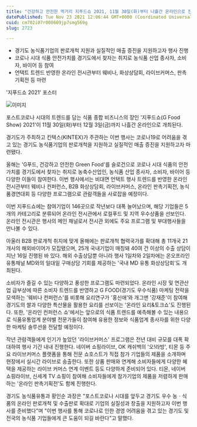 ```yaml
---
title: "건강하고 안전한 먹거리 지푸드쇼 2021, 11월 30일(화)부터 나흘간 온라인으로 진행"
datePublished: Tue Nov 23 2021 12:06:44 GMT+0000 (Coordinated Universal Time)
cuid: cm702i07r000609jp7smg569g
slug: 2723

---
```



- 경기도 농식품기업의 판로개척 지원과 실질적인 매출 증진을 지원하고자 행사 진행
- 코로나 시대 식품 안전가치를 경기도에서 찾자는 취지로 농식품 산업 종사자, 소비자, 바이어 등 참여
- 언택트 트렌드 반영한 온라인 전시관부터 웨비나, 화상상담회, 라이브커머스, 판촉기획전 등 마련

'지푸드쇼 2021' 포스터

![이미지](https://cdn.hashnode.com/res/hashnode/image/upload/v1739253283594/05f263ea-baef-4c2c-bcd1-c3e5c9ff98c3.jpeg)

포스트코로나 시대의 트렌드를 담는 식품 종합 비즈니스의 장인 '지푸드쇼(G Food Show) 2021'이 11월 30일(화)부터 12월 3일(금)까지 나흘간 온라인으로 개최된다.

경기도가 주최하고 킨텍스(KINTEX)가 주관하는 이번 행사는 코로나19로 어려움을 겪고 있는 경기도 농식품기업의 판로개척을 지원하고 실질적인 매출 증진을 지원하고자 마련됐다.

올해는 'G푸드, 건강하고 안전한 Green Food'를 슬로건으로 코로나 시대 식품의 안전가치를 경기도에서 찾자는 취지로 농축수산업인, 농식품 산업 종사자, 소비자, 바이어 등 다양한 이들이 참여한다. 이번 행사에서는 비대면 언택트 행사 트렌드를 반영한 온라인 전시관부터 웨비나 컨퍼런스, B2B 화상상담회, 라이브커머스, 온라인 판촉기획전, 농식품경연대회 등 다양한 프로그램으로 관람객들을 사로잡을 예정이다.

이번 지푸드쇼에는 참여기업이 146곳으로 작년보다 대폭 늘어났으며, 해당 기업들은 5개의 카테고리로 분류되어 온라인 전시관에서 로컬푸드 및 지역 우수상품을 선보인다. 온라인 전시관은 행사의 메인 채널로서 전시관 외에도 주요 프로그램 및 부대행사들을 만나볼 수 있다.

아울러 B2B 판로개척 취지에 맞게 올해에는 판로개척 협력국가를 확대해 총 11개국 21개사의 해외바이어가 모집됐으며, 25개 국내기업이 매칭돼 40여 건 이상의 수출 상담이 지난 16일 진행된 바 있다. 해외 수출상담뿐 아니라 행사 1일차와 2일차에는 온오프라인 유통채널 MD와의 일대일 구매상담 기회를 제공하는 '국내 MD 유통 화상상담회'도 개최된다.

소비자가 즐길 수 있는 다양하고 풍성한 프로그램도 마련되었다. 온라인 시장 및 연관산업 급부상에 따른 소비자 트렌드를 반영하고 G FOOD(경기도 우수식품) 마케팅 전략을 모색하는 '웨비나 컨퍼런스'를 비롯해 요리연구가 '홍신애'와 개그맨 '강재준'이 참여해 경기도의 쌀과 다양한 특산물을 활용한 요리를 선보이는 '온라인 요리&토크쇼'도 진행된다. 또한, '온라인 컨퍼런스 쇼'에서는 앞으로의 식품 트렌드를 예측해볼 수 있는 내용으로 식품유통업계 분야별 전문가들이 참여해 유용한 정보와 식품업계 종사자를 위한 다양한 마케팅 솔루션을 전달할 예정이다.

작년 관람객들에게 인기가 높았던 '라이브커머스' 프로그램은 전년 대비 규모를 대폭 확대하여 행사 기간 내내 진행한다. 네이버 쇼핑라이브, OK 캐쉬백의 '오!라방', 티몬 등 주요 라이브커머스 플랫폼을 통해 전문 쇼호스트가 직접 참가 기업들의 제품을 소개하며 현장에서 실시간 라이브로 송출한다. 또한 상품 판매와 연계해 소비자들에게 다양한 혜택을 제공하는 라이브 커머스 연계 이벤트 등도 다양하게 준비되어 있다. 티몬, 네이버 쇼핑라이브, 신세계 TV 쇼핑이 참여해 소비자들에게 참가기업의 제품을 저렴하게 판매하는 '온라인 판촉기획전'도 함께 진행한다.

경기도 농식품유통과 황인순 과장은 "포스트코로나 시대를 앞두고 경기도 우수 농ㆍ식품의 온라인 판로개척 및 수출판로 확대로 기업의 실질성과 창출을 지원하고자 이번 행사를 준비했다"며 "이번 행사를 통해 코로나로 인한 경영 어려움을 겪고 있는 경기도 및 전국의 농식품 기업들에게 큰 도움이 되길 바란다"고 말했다.